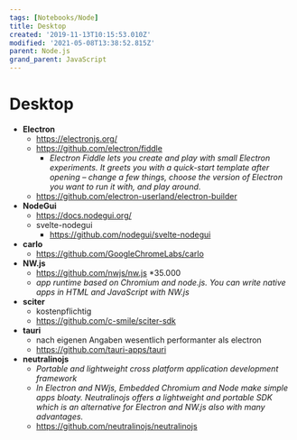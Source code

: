 ```yaml
---
tags: [Notebooks/Node]
title: Desktop
created: '2019-11-13T10:15:53.010Z'
modified: '2021-05-08T13:38:52.815Z'
parent: Node.js
grand_parent: JavaScript
---
```


# Desktop
- **Electron**
  - https://electronjs.org/ 
  - https://github.com/electron/fiddle 
    - *Electron Fiddle lets you create and play with small Electron experiments. It greets you with a quick-start template after opening – change a few things, choose the version of Electron you want to run it with, and play around.*
  - https://github.com/electron-userland/electron-builder
- **NodeGui**
  - https://docs.nodegui.org/
  - svelte-nodegui
    - https://github.com/nodegui/svelte-nodegui
- **carlo**
  - https://github.com/GoogleChromeLabs/carlo
- **NW.js**
  - https://github.com/nwjs/nw.js *35.000
  - *app runtime based on Chromium and node.js. You can write native apps in HTML and JavaScript with NW.js*
- **sciter**
  - kostenpflichtig
  - https://github.com/c-smile/sciter-sdk
- **tauri**
  - nach eigenen Angaben wesentlich performanter als electron
  - https://github.com/tauri-apps/tauri
- **neutralinojs**
  - *Portable and lightweight cross platform application development framework*
  - *In Electron and NWjs, Embedded Chromium and Node make simple apps bloaty. Neutralinojs offers a lightweight and portable SDK which is an alternative for Electron and NW.js also with many advantages.*
  - https://github.com/neutralinojs/neutralinojs
